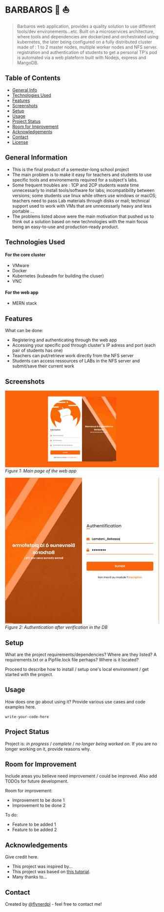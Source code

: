 # BARBAROS :ship: :boat:
> Barbaros web application, provides a quality solution to use different tools/dev environements...etc. Built on a microservices architecture,
> where tools and dependencies are dockerized and orchestrated using kubernetes, the later being configured on a fully distributed cluster made of : 1 to 2 master nodes, multiple worker nodes and NFS server.
> registration and authentication of students to get a personal TP's pod is automated via a web plateform built with Nodejs, express and MangoDB. 

## Table of Contents
* [General Info](#general-information)
* [Technologies Used](#technologies-used)
* [Features](#features)
* [Screenshots](#screenshots)
* [Setup](#setup)
* [Usage](#usage)
* [Project Status](#project-status)
* [Room for Improvement](#room-for-improvement)
* [Acknowledgements](#acknowledgements)
* [Contact](#contact)
* [License](#license)


## General Information
- This is the final product of a semester-long school project
- The main problem is to make it easy for teachers and students to use specific tools and environements required for a subject's labs.
- Some frequent troubles are : 1CP and 2CP students waste time unnecessarly to install tools/software for labs; incompatibility between versions; some students use linux while others use windows or macOS; teachers need to pass Lab materials through disks or mail; technical support used to work with VMs that are unnecessarly heavy and less portable ...
- The problems listed above were the main motivation that pushed us to think out a solution based on new technologies with the main focus being an easy-to-use and production-ready product.
<!-- You don't have to answer all the questions - just the ones relevant to your project. -->


## Technologies Used
#### For the core cluster
- VMware
- Docker
- Kubernetes (kubeadm for building the cluser)
- VNC

#### For the web app
- MERN stack

## Features
What can be done:
- Registering and authenticating through the web app
- Accessing your specific pod through cluster's IP adress and port (each pair of students has one) 
- Teachers can put/retrieve work directly from the NFS server
- Students can access ressources of LABs in the NFS server and submit/save their current work


## Screenshots
![Web app](./Captures_rapport/general.png)
*Figure 1: Main page of the web app*

![Authentication after verification in the DB](./Captures_rapport/right_infos.png)
*Figure 2: Authentication after verification in the DB*


## Setup
What are the project requirements/dependencies? Where are they listed? A requirements.txt or a Pipfile.lock file perhaps? Where is it located?

Proceed to describe how to install / setup one's local environment / get started with the project.


## Usage
How does one go about using it?
Provide various use cases and code examples here.

`write-your-code-here`


## Project Status
Project is: _in progress_ / _complete_ / _no longer being worked on_. If you are no longer working on it, provide reasons why.


## Room for Improvement
Include areas you believe need improvement / could be improved. Also add TODOs for future development.

Room for improvement:
- Improvement to be done 1
- Improvement to be done 2

To do:
- Feature to be added 1
- Feature to be added 2


## Acknowledgements
Give credit here.
- This project was inspired by...
- This project was based on [this tutorial](https://www.example.com).
- Many thanks to...


## Contact
Created by [@flynerdpl](https://www.flynerd.pl/) - feel free to contact me!


<!-- Optional -->
<!-- ## License -->
<!-- This project is open source and available under the [... License](). -->

<!-- You don't have to include all sections - just the one's relevant to your project -->
